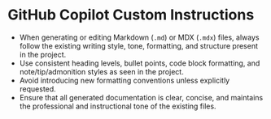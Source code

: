 # GitHub Copilot Custom Instructions

- When generating or editing Markdown (`.md`) or MDX (`.mdx`) files, always follow the existing writing style, tone, formatting, and structure present in the project.
- Use consistent heading levels, bullet points, code block formatting, and note/tip/admonition styles as seen in the project.
- Avoid introducing new formatting conventions unless explicitly requested.
- Ensure that all generated documentation is clear, concise, and maintains the professional and instructional tone of the existing files.
